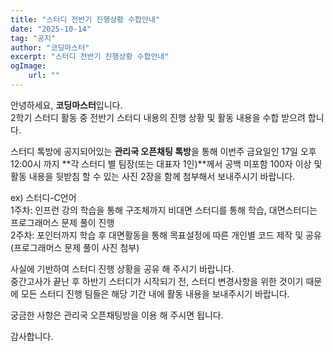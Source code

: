 ```yaml
---
title: "스터디 전반기 진행상황 수합안내"
date: "2025-10-14"
tag: "공지"
author: "코딩마스터"
excerpt: "스터디 전반기 진행상황 수합안내"
ogImage:
    url: ""
---
```


안녕하세요, **코딩마스터**입니다.\
2학기 스터디 활동 중 전반기 스터디 내용의 진행 상황 및 활동 내용을 수합 받으려 합니다.

스터디 톡방에 공지되어있는 **관리국 오픈채팅 톡방**을 통해 이번주 금요일인 17일 오후 12:00시 까지 **각 스터디 별 팀장(또는 대표자 1인)**께서 공백 미포함 100자 이상 및 활동 내용을 뒷받침 할 수 있는 사진 2장을 함께 첨부해서 보내주시기 바랍니다.

ex) 스터디-C언어\
1주차: 인프런 강의 학습을 통해 구조체까지 비대면 스터디를 통해 학습, 대면스터디는 프로그래머스 문제 풀이 진행\
2주차: 포인터까지 학습 후 대면활동을 통해 목표설정에 따른 개인별 코드 제작 및 공유\
(프로그래머스 문제 풀이 사진 첨부)

사실에 기반하여 스터디 진행 상황을 공유 해 주시기 바랍니다.\
중간고사가 끝난 후 하반기 스터디가 시작되기 전, 스터디 변경사항을 위한 것이기 때문에 모든 스터디 진행 팀들은 해당 기간 내에 활동 내용을 보내주시기 바랍니다.

궁금한 사항은 관리국 오픈채팅방을 이용 해 주시면 됩니다.

감사합니다.